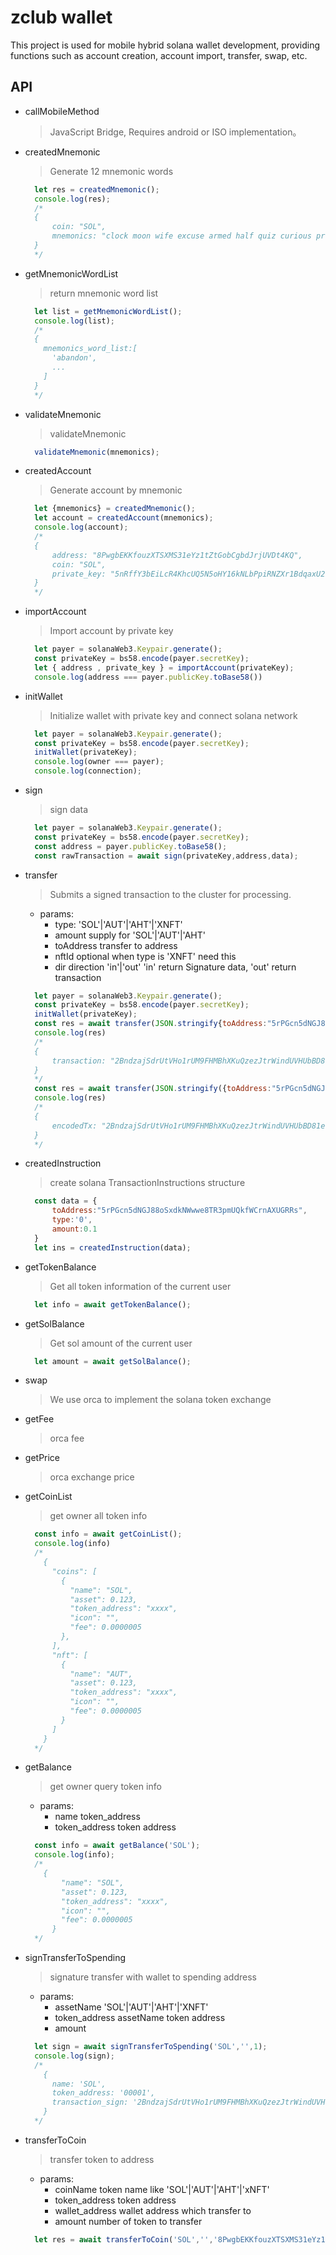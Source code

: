 # zclub wallet

This project is used for mobile hybrid solana wallet development, providing functions such as account creation, account import, transfer, swap, etc.

## API

- callMobileMethod
  > JavaScript Bridge, Requires android or ISO implementation。
- createdMnemonic
  > Generate 12 mnemonic words

  ```js
    let res = createdMnemonic();
    console.log(res);
    /*
    {
        coin: "SOL",
        mnemonics: "clock moon wife excuse armed half quiz curious proud rubber cave glow"
    }
    */
  ```

- getMnemonicWordList
  > return mnemonic word list

  ```js
    let list = getMnemonicWordList();
    console.log(list);
    /*
    {
      mnemonics_word_list:[
        'abandon',
        ...
      ]
    }
    */
  ```

- validateMnemonic
  > validateMnemonic

  ```js
    validateMnemonic(mnemonics);
  ```

- createdAccount
  > Generate account by mnemonic

  ```js
    let {mnemonics} = createdMnemonic();
    let account = createdAccount(mnemonics);
    console.log(account);
    /*
    {
        address: "8PwgbEKKfouzXTSXMS31eYz1tZtGobCgbdJrjUVDt4KQ",
        coin: "SOL",
        private_key: "5nRffY3bEiLcR4KhcUQ5N5oHY16kNLbPpiRNZXr1BdqaxU2b8Fpuw3ZUMRMgHjKnn15q8HHwwsdSxJf7kXJtgJUe"
    }
    */
  ```

- importAccount
  > Import account by private key

  ```js
    let payer = solanaWeb3.Keypair.generate();
    const privateKey = bs58.encode(payer.secretKey);
    let { address , private_key } = importAccount(privateKey);
    console.log(address === payer.publicKey.toBase58())
  ```

- initWallet
  > Initialize wallet with private key and connect solana network

  ```js
    let payer = solanaWeb3.Keypair.generate();
    const privateKey = bs58.encode(payer.secretKey);
    initWallet(privateKey);
    console.log(owner === payer);
    console.log(connection);
  ```

- sign
  > sign data

  ```js
    let payer = solanaWeb3.Keypair.generate();
    const privateKey = bs58.encode(payer.secretKey);
    const address = payer.publicKey.toBase58();
    const rawTransaction = await sign(privateKey,address,data);
  ```

- transfer
  > Submits a signed transaction to the cluster for processing.

  - params:
    - type: 'SOL'|'AUT'|'AHT'|'XNFT'
    - amount supply for 'SOL'|'AUT'|'AHT'
    - toAddress transfer to address
    - nftId optional when type is 'XNFT' need this
    - dir direction 'in'|'out'  'in' return Signature data, 'out' return transaction

  ```js
    let payer = solanaWeb3.Keypair.generate();
    const privateKey = bs58.encode(payer.secretKey);
    initWallet(privateKey);
    const res = await transfer(JSON.stringify{toAddress:"5rPGcn5dNGJ88oSxdkNWwwe8TR3pmUQkfWCrnAXUGRRs",type:'SOL',amount:0.1})
    console.log(res)
    /*
    { 
        transaction: "2BndzajSdrUtVHo1rUM9FHMBhXKuQzezJtrWindUVHUbBD81ehFw9wLf1LnxSQ7MQio6H5jnGVGkn2wHrMcEW5tt" 
    }
    */
    const res = await transfer(JSON.stringify({toAddress:"5rPGcn5dNGJ88oSxdkNWwwe8TR3pmUQkfWCrnAXUGRRs",type:'SOL',amount:0.1,dir:'in')})
    console.log(res)
    /*
    { 
        encodedTx: "2BndzajSdrUtVHo1rUM9FHMBhXKuQzezJtrWindUVHUbBD81ehFw9wLf1LnxSQ7MQio6H5jnGVGkn2wHrMcEW5tt" 
    }
    */
  ```

- createdInstruction
  > create solana TransactionInstructions structure

  ```js
    const data = {
        toAddress:"5rPGcn5dNGJ88oSxdkNWwwe8TR3pmUQkfWCrnAXUGRRs",
        type:'0',
        amount:0.1
    }
    let ins = createdInstruction(data);
  ```

- getTokenBalance
  > Get all token information of the current user

  ```js
    let info = await getTokenBalance();
  ```

- getSolBalance
  > Get sol amount of the current user

  ```js
    let amount = await getSolBalance();
  ```

- swap
  > We use orca to implement the solana token exchange

- getFee
  > orca fee

- getPrice
  > orca exchange price

- getCoinList
  > get owner all token info

  ```js
    const info = await getCoinList();
    console.log(info)
    /*
      {
        "coins": [
          {
            "name": "SOL",
            "asset": 0.123,
            "token_address": "xxxx",
            "icon": "",
            "fee": 0.0000005
          },
        ],
        "nft": [
          {
            "name": "AUT",
            "asset": 0.123,
            "token_address": "xxxx",
            "icon": "",
            "fee": 0.0000005
          }
        ]
      }
    */
  ```

- getBalance
  > get owner query token info

  - params:
    - name  token_address
    - token_address token address
  
  ```js
    const info = await getBalance('SOL');
    console.log(info);
    /*
      {
          "name": "SOL",
          "asset": 0.123,
          "token_address": "xxxx",
          "icon": "",
          "fee": 0.0000005
        }
    */
  ```

- signTransferToSpending
  > signature transfer with wallet to spending address

  - params:
    - assetName 'SOL'|'AUT'|'AHT'|'XNFT'
    - token_address assetName token address
    - amount

  ```js
    let sign = await signTransferToSpending('SOL','',1);
    console.log(sign);
    /*
      {
        name: 'SOL',
        token_address: '00001',
        transaction_sign: '2BndzajSdrUtVHo1rUM9FHMBhXKuQzezJtrWindUVHUbBD81ehFw9wLf1LnxSQ7MQio6H5jnGVGkn2wHrMcEW5tt',
      }
    */
  ```

- transferToCoin
  > transfer token to address

  - params:
    - coinName token name like 'SOL'|'AUT'|'AHT'|'xNFT'
    - token_address token address
    - wallet_address wallet address which transfer to
    - amount number of token to transfer
  
  ```js
    let res = await transferToCoin('SOL','','8PwgbEKKfouzXTSXMS31eYz1tZtGobCgbdJrjUVDt4KQ',1);
  ```
  